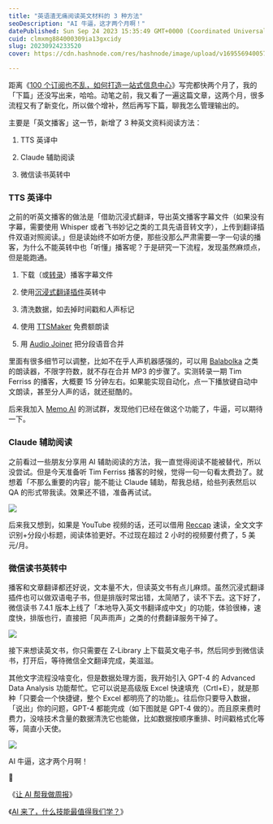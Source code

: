 ```yaml
---
title: "英语渣无痛阅读英文材料的 3 种方法"
seoDescription: "AI 牛逼，这才两个月啊！"
datePublished: Sun Sep 24 2023 15:35:49 GMT+0000 (Coordinated Universal Time)
cuid: clmxmg884000309ia13gxcidy
slug: 20230924233520
cover: https://cdn.hashnode.com/res/hashnode/image/upload/v1695569400570/dff29182-4760-4c34-9dbe-49686736e20f.jpeg

---
```


距离《[100 个订阅也不乱，如何打造一站式信息中心](https://mp.weixin.qq.com/s?__biz=MzI3MzU5MDA1OQ==&mid=2247487924&idx=1&sn=9a95f510ab113194c52669d1ebba2d63&chksm=eb21a3f0dc562ae6ef1ea79c0dff46863e60729c5f22cbee53295522d6c2a2cbc96575c24320#rd)》写完都快两个月了，我的「下篇」还没写出来，哈哈。动笔之前，我又看了一遍这篇文章，这两个月，很多流程又有了新变化，所以做个增补，然后再写下篇，聊我怎么管理输出的。

主要是「英文播客」这一节，新增了 3 种英文资料阅读方法：

1. TTS 英译中
    
2. Claude 辅助阅读
    
3. 微信读书英转中
    

### TTS 英译中

之前的听英文播客的做法是「借助沉浸式翻译，导出英文播客字幕文件（如果没有字幕，需要使用 Whisper 或者飞书妙记之类的工具先语音转文字），上传到翻译插件双语对照阅读。」但是读始终不如听方便，那些没那么严肃需要一字一句读的播客，为什么不能英转中也「听懂」播客呢？于是研究一下流程，发现虽然麻烦点，但是能跑通。

1. 下载（或[转录](https://www.feishu.cn/product/minutes)）播客字幕文件
    
2. 使用[沉浸式翻译插件](https://immersivetranslate.com/)英转中
    
3. 清洗数据，如去掉时间戳和人声标记
    
4. 使用 [TTSMaker](https://ttsmaker.com/) 免费额朗读
    
5. 用 [Audio Joiner](https://audio-joiner.com/cn/) 把分段语音合并
    

里面有很多细节可以调整，比如不在乎人声机器感强的，可以用 [Balabolka](https://www.52pojie.cn/thread-1830109-1-1.html) 之类的朗读器，不限字符数，就不存在合并 MP3 的步骤了。实测转录一期 Tim Ferriss 的播客，大概要 15 分钟左右。如果能实现自动化，点一下播放键自动中文朗读，甚至分人声的话，就还挺酷的。

后来我加入 [Memo AI](https://memo.ac/) 的测试群，发现他们已经在做这个功能了，牛逼，可以期待一下。

### Claude 辅助阅读

之前看过一些朋友分享用 AI 辅助阅读的方法，我一直觉得阅读不能被替代，所以没尝试。但是今天准备听 Tim Ferriss 播客的时候，觉得一句一句看太费劲了。就想着「不那么重要的内容」能不能让 Claude 辅助，帮我总结，给些列表然后以 QA 的形式带我读。效果还不错，准备再试试。

![](url)

后来我又想到，如果是 YouTube 视频的话，还可以借用 [Reccap](https://reccap.it/signup?invite=hz2bsp) 速读，全文文字识别+分段小标题，阅读体验更好。不过现在超过 2 小时的视频要付费了，5 美元/月。

### 微信读书英转中

播客和文章翻译都还好说，文本量不大，但读英文书有点儿麻烦。虽然沉浸式翻译插件也可以做双语电子书，但是排版时常出错，太简陋了，读不下去。这下好了，微信读书 7.4.1 版本上线了「本地导入英文书翻译成中文」的功能，体验很棒，速度快，排版也行，直接把「风声雨声」之类的付费翻译服务干掉了。

![](url)

接下来想读英文书，你只需要在 Z-Library 上下载英文电子书，然后同步到微信读书，打开后，等待微信全文翻译完成，美滋滋。

其他文字流程没啥变化，但是数据处理方面，我开始引入 GPT-4 的 Advanced Data Analysis 功能帮忙。它可以说是高级版 Excel 快速填充（Crtl+E），就是那种「只要会一个快捷键，整个 Excel 都明亮了的功能」。往后你只要导入数据，「说出」你的问题，GPT-4 都能完成（如下图就是 GPT-4 做的）。而且原来费时费力，没啥技术含量的数据清洗它也能做，比如数据按顺序重排、时间戳格式化等等，简直小天使。

![](url)

AI 牛逼，这才两个月啊！

🔗

《[让 AI 帮我做周报](https://mp.weixin.qq.com/s?__biz=MzI3MzU5MDA1OQ==&mid=2247488073&idx=1&sn=6c18d1f9bd799622d32447e1c9f40083&chksm=eb21a00ddc56291b5a2ee43c4b0ca59c756ef29fe06e7677236cd4bd32eb0993f080b41dac31#rd)》

《[AI 来了，什么技能最值得我们学？](https://mp.weixin.qq.com/s?__biz=MzI3MzU5MDA1OQ==&mid=2247487648&idx=1&sn=d86ff126d81bdd53d299a6c7eeb92ec1&chksm=eb21a2e4dc562bf2c71eb5e8f7eb0fa3ef77186a5b4e182d6b51554cd4e41aa5f226400776dc#rd)》